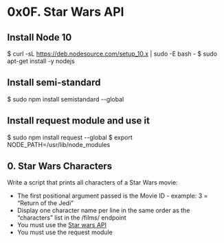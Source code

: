 # 0x0F. Star Wars API

## Install Node 10
$ curl -sL https://deb.nodesource.com/setup_10.x | sudo -E bash -
$ sudo apt-get install -y nodejs

## Install semi-standard
$ sudo npm install semistandard --global

## Install request module and use it
$ sudo npm install request --global
$ export NODE_PATH=/usr/lib/node_modules

## 0. Star Wars Characters
Write a script that prints all characters of a Star Wars movie:

* The first positional argument passed is the Movie ID - example: 3 = “Return of the Jedi”
* Display one character name per line in the same order as the “characters” list in the /films/ endpoint
* You must use the [Star wars API](https://swapi-api.hbtn.io/)
* You must use the request module